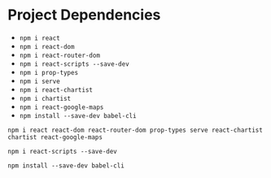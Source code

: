 # Project Dependencies

* `npm i react`
* `npm i react-dom`
* `npm i react-router-dom`
* `npm i react-scripts --save-dev`
* `npm i prop-types`
* `npm i serve`
* `npm i react-chartist`
* `npm i chartist`
* `npm i react-google-maps`
* `npm install --save-dev babel-cli`

`npm i react react-dom react-router-dom prop-types serve react-chartist chartist react-google-maps`

`npm i react-scripts --save-dev`

`npm install --save-dev babel-cli`
